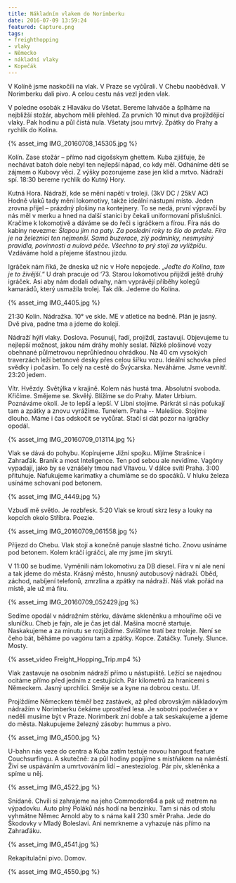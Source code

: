 ```yaml
---
title: Nákladním vlakem do Norimberku
date: 2016-07-09 13:59:24
featured: Capture.png
tags:
- freighthopping
- vlaky
- Německo
- nákladní vlaky
- Kopečák
---
```

V Kolíně jsme naskočili na vlak. V Praze se vyčůrali. V Chebu naobědvali. V Norimberku dali pivo. A celou cestu nás vezl jeden vlak.
<!-- more -->

V poledne osobák z Hlaváku do Všetat. Bereme lahváče a šplháme na nejbližší stožár, abychom měli přehled. Za prvních 10 minut dva projíždějící vlaky. Pak hodinu a půl čistá nula. Všetaty jsou mrtvý. Zpátky do Prahy a rychlík do Kolína.

{% asset_img IMG_20160708_145305.jpg %}

Kolín.
Zase stožár – přímo nad cigošskym ghettem. Kuba zjišťuje, že nechávat batoh dole nebyl ten nejlepší nápad, co kdy měl. Odháníme děti se zájmem o Kubovy věci. Z výšky pozorujeme zase jen klid a mrtvo. Nádraží spí. 18:30 bereme rychlík do Kutný Hory.

Kutná Hora.
Nádraží, kde se mění napětí v troleji. (3kV DC / 25kV AC) Hodně vlaků tady mění lokomotivy, takže ideální nástupní místo. Jeden zrovna přijel – prázdný plošiny na kontejnery. To se nedá, první výpravčí by nás měl v merku a hned na další stanici by čekali uniformovaní příslušníci. Kračíme k lokomotivě a dáváme se do řeči s igráčkem a fírou. Fíra nás do kabiny nevezme: _Šlapou jim na paty. Za poslední roky to šlo do prdele. Fíra je na železnici ten nejmenší. Samá buzerace, zlý podmínky, nesmyslný pravidla, povinnosti a nulová péče. Všechno to prý stojí za vyližpiču._ Vzdáváme hold a přejeme šťastnou jízdu.

Igráček nám říká, že dneska už nic v Hoře nepojede. „_Jeďte do Kolína, tam je to živější._“ U drah pracuje od ‘73. Starou lokomotivou přijíždí ještě druhý igráček. Asi aby nám dodali odvahy, nám vyprávějí příběhy kolegů kamarádů, který usmažila trolej. Tak dík. Jedeme do Kolína.

{% asset_img IMG_4405.jpg %}

21:30 Kolín.
Nádražka. 10° ve skle. ME v atletice na bedně. Plán je jasný. Dvě piva, padne tma a jdeme do kolejí.

Nádraží hýří vlaky. Doslova. Posunují, řadí, projíždí, zastavují. Objevujeme tu nejlepší možnost, jakou nám dráhy mohly seslat. Nízké plošinové vozy obehnané půlmetrovou neprůhlednou ohrádkou. Na 40 cm vysokých traverzách leží betonové desky přes celou šířku vozu. Ideální schovka před svědky i počasím. To celý na cestě do Švýcarska. Neváháme. Jsme vevnitř.
23:20 jedem.

Vítr. Hvězdy. Světýlka v krajině. Kolem nás hustá tma. Absolutní svoboda. Křičíme. Smějeme se. Skvělý. Blížíme se do Prahy. Mater Urbium. Poznáváme okolí. Je to lepší a lepší. V Libni stojíme. Párkrát si nás poťukají tam a zpátky a znovu vyrážíme. Tunelem. Praha -- Malešice. Stojíme dlouho. Máme i čas odskočit se vyčůrat. Stačí si dát pozor na igráčky opodál.

{% asset_img IMG_20160709_013114.jpg %}

Vlak se dává do pohybu. Kopírujeme Jižní spojku. Míjíme Strašnice i Zahraďák. Braník a most Inteligence. Ten pod sebou ale nevidíme. Vagóny vypadají, jako by se vznášely tmou nad Vltavou. V dálce svítí Praha. 3:00 přituhuje. Nafukujeme karimatky a chumláme se do spacáků. V hluku železa usínáme schovaní pod betonem.

{% asset_img IMG_4449.jpg %}

Vzbudí mě světlo. Je rozbřesk. 5:20 Vlak se kroutí skrz lesy a louky na kopcích okolo Stříbra. Poezie.

{% asset_img IMG_20160709_061558.jpg %}

Příjezd do Chebu. Vlak stojí a konečně panuje slastné ticho. Znovu usínáme pod betonem. Kolem kráčí igráčci, ale my jsme jim skrytí.

V 11:00 se budíme. Vyměnili nám lokomotivu za DB diesel. Fíra v ní ale není a tak jdeme do města. Krásný město, hnusný autobusový nádraží. Oběd, záchod, nabíjení telefonů, zmrzlina a zpátky na nádraží. Náš vlak pořád na místě, ale už má fíru.

{% asset_img IMG_20160709_052429.jpg %}

Sedíme opodál v nádražním stěrku, dáváme skleněnku a mhouříme oči ve sluníčku. Cheb je fajn, ale je čas jet dál. Mašina mocně startuje. Naskakujeme a za minutu se rozjíždíme. Svištíme tratí bez troleje. Není se čeho bát, běháme po vagónu tam a zpátky. Kopce. Zatáčky. Tunely. Slunce. Mosty.

{% asset_video Freight_Hopping_Trip.mp4 %}

Vlak zastavuje na osobním nádraží přímo u nástupiště. Ležící se najednou ocitáme přímo před jedním z cestujících. Pár kilometrů za hranicemi s Německem. Jasný uprchlíci. Směje se a kyne na dobrou cestu. Uf.

Projíždíme Německem téměř bez zastávek, až před obrovským nákladovým nádražím v Norimberku čekáme uprostřed lesa. Je sobotní podvečer a v neděli musíme být v Praze. Norimberk zní dobře a tak seskakujeme a jdeme do města. Nakupujeme železný zásoby: hummus a pivo.

{% asset_img IMG_4500.jpg %}

U-bahn nás veze do centra a Kuba zatím testuje novou hangout feature Couchsurfingu. A skutečně: za půl hodiny popíjíme s místňákem na náměstí. Živí se uspáváním a umrtvováním lidí – anesteziolog. Pár piv, skleněnka a spíme u něj.

{% asset_img IMG_4522.jpg %}

Snídaně. Chvíli si zahrajeme na jeho Commodore64 a pak už metrem na výpadovku. Auto plný Poláků nás hodí na benzínku. Tam si nás od stolu vyhmátne Němec Arnold aby to s náma kalil 230 směr Praha. Jede do Škodovky v Mladý Boleslavi. Ani nemrkneme a vyhazuje nás přímo na Zahraďáku.

{% asset_img IMG_4541.jpg %}

Rekapitulační pivo. Domov.

{% asset_img IMG_4550.jpg %}

